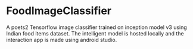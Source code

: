 # FoodImageClassifier
A poets2 Tensorflow image classifier trained on inception model v3 using Indian food items dataset. The intelligent model is hosted locally and the interaction app is made using android studio.  
